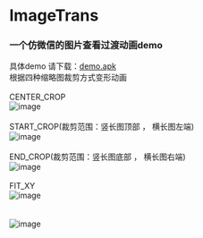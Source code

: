 # ImageTrans
### 一个仿微信的图片查看过渡动画demo </br>
具体demo 请下载：[demo.apk](https://github.com/wufenglincheng/ImageTrans/blob/master/preview/app-debug.apk)</br>
根据四种缩略图裁剪方式变形动画</br>
</br>
CENTER_CROP</br>
![image](https://github.com/wufenglincheng/ImageTrans/blob/master/preview/Gif_20170608_192950.gif)</br>
</br>
START_CROP(裁剪范围：竖长图顶部 ， 横长图左端)</br>
![image](https://github.com/wufenglincheng/ImageTrans/blob/master/preview/Gif_20170613_155433.gif)</br>
</br>
END_CROP(裁剪范围：竖长图底部 ， 横长图右端)</br>
![image](https://github.com/wufenglincheng/ImageTrans/blob/master/preview/Gif_20170613_155548.gif)</br>
</br>
FIT_XY</br>
![image](https://github.com/wufenglincheng/ImageTrans/blob/master/preview/Gif_20170613_170146.gif)</br>
</br>
</br>
![image](https://github.com/wufenglincheng/ImageTrans/blob/master/preview/Gif_20170613_154657.gif)</br>
